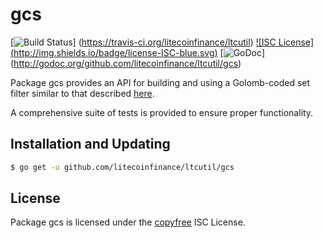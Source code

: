 gcs
==========

[![Build Status](http://img.shields.io/travis/litecoinfinance/ltcutil.svg)]
(https://travis-ci.org/litecoinfinance/ltcutil) [![ISC License]
(http://img.shields.io/badge/license-ISC-blue.svg)](http://copyfree.org)
[![GoDoc](https://godoc.org/github.com/litecoinfinance/ltcutil/gcs?status.png)]
(http://godoc.org/github.com/litecoinfinance/ltcutil/gcs)

Package gcs provides an API for building and using a Golomb-coded set filter
similar to that described [here](http://giovanni.bajo.it/post/47119962313/golomb-coded-sets-smaller-than-bloom-filters).

A comprehensive suite of tests is provided to ensure proper functionality.

## Installation and Updating

```bash
$ go get -u github.com/litecoinfinance/ltcutil/gcs
```

## License

Package gcs is licensed under the [copyfree](http://copyfree.org) ISC
License.
